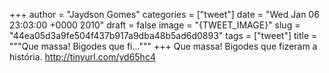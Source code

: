 
+++
author = "Jaydson Gomes"
categories = ["tweet"]
date = "Wed Jan 06 23:03:00 +0000 2010"
draft = false
image = "{TWEET_IMAGE}"
slug = "44ea05d3a9fe504f437b917a9dba48b5ad6d0893"
tags = ["tweet"]
title = """Que massa! Bigodes que fi..."""
+++
Que massa! Bigodes que fizeram a história. http://tinyurl.com/yd65hc4
